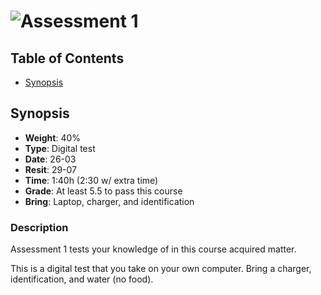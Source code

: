 # ![Assessment 1][banner]

## Table of Contents

*   [Synopsis](#synopsis)

## Synopsis

*   **Weight**: 40%
*   **Type**: Digital test
*   **Date**: 26-03
*   **Resit**: 29-07
*   **Time**: 1:40h (2:30 w/ extra time)
*   **Grade**: At least 5.5 to pass this course
*   **Bring**: Laptop, charger, and identification

### Description

Assessment 1 tests your knowledge of in this course acquired matter.

This is a digital test that you take on your own computer.
Bring a charger, identification, and water (no food).

<!-- TODO: Extend. -->

[banner]: https://cdn.rawgit.com/cmda-be/logo/93c03f43/banner-assessment-1.svg
